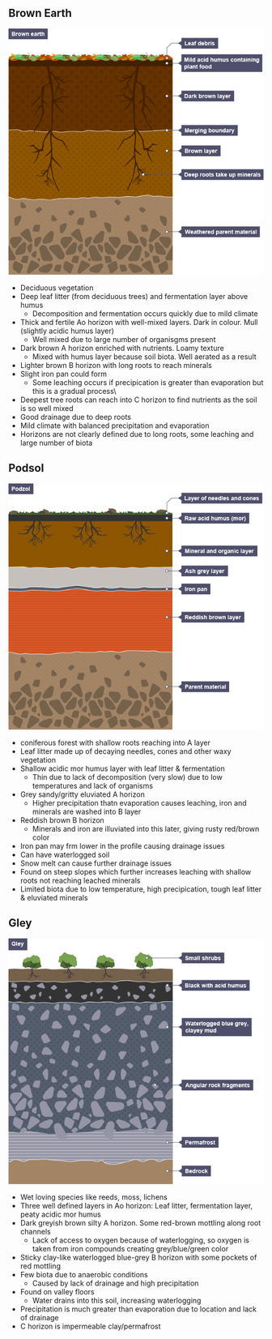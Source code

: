 ## Brown Earth
![Brown Earth Diagram](https://raw.githubusercontent.com/charleywright/School/master/Geography/Brown%20Earth%20Diagram.png)
* Deciduous vegetation
* Deep leaf litter (from deciduous trees) and fermentation layer above humus
	* Decomposition and fermentation occurs quickly due to mild climate
* Thick and fertile Ao horizon with well-mixed layers. Dark in colour. Mull (slightly acidic humus layer)
	* Well mixed due to large number of organisgms present
* Dark brown A horizon enriched with nutrients. Loamy texture
	* Mixed with humus layer because soil biota. Well aerated as a result
* Lighter brown B horizon with long roots to reach minerals
* Slight iron pan could form
	* Some leaching occurs if precipication is greater than evaporation but this is a gradual process\
* Deepest tree roots can reach into C horizon to find nutrients as the soil is so well mixed
* Good drainage due to deep roots
* Mild climate with balanced precipitation and evaporation
* Horizons are not clearly defined due to long roots, some leaching and large number of biota

## Podsol
![Podsol Diagram](https://github.com/charleywright/School/blob/master/Geography/Podsol%20Diagram.png)
* coniferous forest with shallow roots reaching into A layer
* Leaf litter made up of decaying needles, cones and other waxy vegetation
* Shallow acidic mor humus layer with leaf litter & fermentation
	* Thin due to lack of decomposition (very slow) due to low temperatures and lack of organisms
* Grey sandy/gritty eluviated A horizon
	* Higher precipitation thatn evaporation causes leaching, iron and minerals are washed into B layer
* Reddish brown B horizon
	* Minerals and iron are illuviated into this later, giving rusty red/brown color
* Iron pan may frm lower in the profile causing drainage issues
* Can have waterlogged soil
* Snow melt can cause further drainage issues
* Found on steep slopes which further increases leaching with shallow roots not reaching leached minerals
* Limited biota due to low temperature, high precipication, tough leaf litter & eluviated minerals

## Gley
![Gley Diagram](https://github.com/charleywright/School/blob/master/Geography/Gley%20Diagram.png)
* Wet loving species like reeds, moss, lichens
* Three well defined layers in Ao horizon: Leaf litter, fermentation layer, peaty acidic mor humus
* Dark greyish brown silty A horizon. Some red-brown mottling along root channels
	* Lack of access to oxygen because of waterlogging, so oxygen is taken from iron compounds creating grey/blue/green color
* Sticky clay-like waterlogged blue-grey B horizon with some pockets of red mottling
* Few biota due to anaerobic conditions
	* Caused by lack of drainage and high precipitation
* Found on valley floors
	* Water drains into this soil, increasing waterlogging
* Precipitation is much greater than evaporation due to location and lack of drainage
* C horizon is impermeable clay/permafrost
